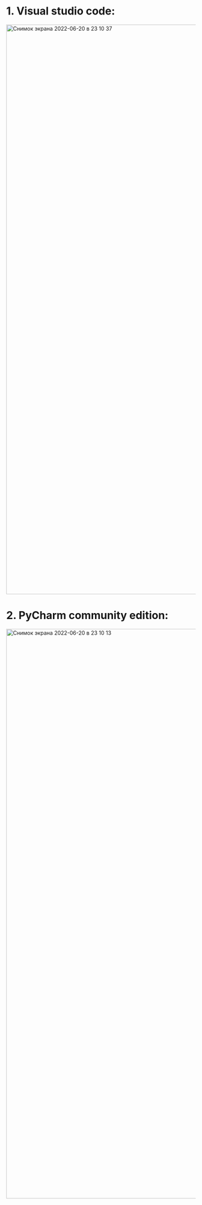 # 1. Visual studio code:
 <img width="1512" alt="Снимок экрана 2022-06-20 в 23 10 37" src="https://user-images.githubusercontent.com/107577468/174673542-fb10d27a-14df-4433-9a79-258e1fcda970.png">
 
# 2. PyCharm community edition:
<img width="1512" alt="Снимок экрана 2022-06-20 в 23 10 13" src="https://user-images.githubusercontent.com/107577468/174673579-978cdaa2-9a4f-4f25-a360-0aae2b6bfd38.png">
